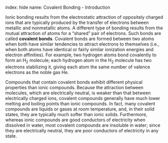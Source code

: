 index: hide
name: Covalent Bonding - Introduction

Ionic bonding results from the electrostatic attraction of oppositely charged ions that are typically produced by the transfer of electrons between metallic and nonmetallic atoms. A different type of bonding results from the mutual attraction of atoms for a “shared” pair of electrons. Such bonds are called  **covalent bonds**. Covalent bonds are formed between two atoms when both have similar tendencies to attract electrons to themselves (i.e., when both atoms have identical or fairly similar ionization energies and electron affinities). For example, two hydrogen atoms bond covalently to form an H<sub>2</sub> molecule; each hydrogen atom in the H<sub>2</sub> molecule has two electrons stabilizing it, giving each atom the same number of valence electrons as the noble gas He.



Compounds that contain covalent bonds exhibit different physical properties than ionic compounds. Because the attraction between molecules, which are electrically neutral, is weaker than that between electrically charged ions, covalent compounds generally have much lower melting and boiling points than ionic compounds. In fact, many covalent compounds are liquids or gases at room temperature, and, in their solid states, they are typically much softer than ionic solids. Furthermore, whereas ionic compounds are good conductors of electricity when dissolved in water, most covalent compounds are insoluble in water; since they are electrically neutral, they are poor conductors of electricity in any state.
